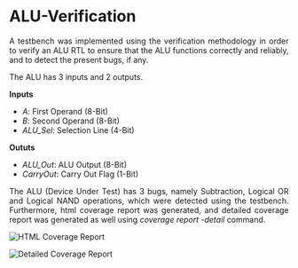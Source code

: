 # ALU-Verification
<p align = "justify">A testbench was implemented using the verification methodology in order to verify an ALU RTL to ensure that the ALU functions correctly and reliably, and to detect the present bugs, if any.</p>
<p align = "justify">The ALU has 3 inputs and 2 outputs.</p>
<p align = "justify">
<b>Inputs</b> 
  <ul>
  <li><i>A</i>: First Operand (8-Bit)</li>
  <li><i>B</i>: Second Operand (8-Bit)</li>
  <li><i>ALU_Sel</i>: Selection Line (4-Bit)</li>
  </ul>
  </p>
<p align = "justify">
<b>Oututs</b> 
  <ul>
  <li><i>ALU_Out</i>: ALU Output (8-Bit)</li>
  <li><i>CarryOut</i>: Carry Out Flag (1-Bit)</li>
  </ul>
  </p>
<p align = "justify">
The ALU (Device Under Test) has 3 bugs, namely Subtraction,  Logical OR and Logical NAND operations, which were detected using the testbench. Furthermore, html coverage report was generated, and detailed coverage report was generated as well using <i>coverage report -detail</i> command.
</p>

![HTML Coverage Report](https://github.com/MayaLasheen/ALU_Verification/assets/137602736/29349a1f-1d4c-470a-b6df-4f1c7740a049)

![Detailed Coverage Report](https://github.com/MayaLasheen/ALU_Verification/assets/137602736/cac4a755-d432-437d-b950-a3db0d1c5573)
